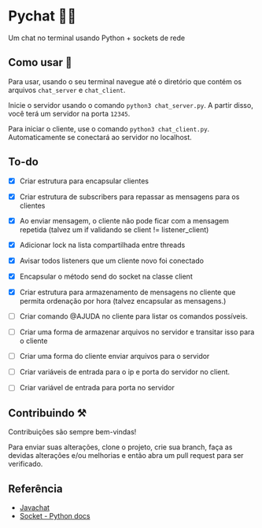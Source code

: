 
# Pychat 🐍💬

Um chat no terminal usando Python + sockets de rede


## Como usar 🤔

Para usar, usando o seu terminal navegue até o diretório que contém os arquivos `chat_server` e `chat_client`.

Inicie o servidor usando o comando `python3 chat_server.py`. A partir disso, você terá um servidor na porta `12345`.

Para iniciar o cliente, use o comando `python3 chat_client.py`. Automaticamente se conectará ao servidor no localhost.

## To-do
- [x]  Criar estrutura para encapsular clientes
- [x]  Criar estrutura de subscribers para repassar as mensagens para os clientes
- [x]  Ao enviar mensagem, o cliente não pode ficar com a mensagem repetida (talvez um if validando se client != listener_client)
- [x]  Adicionar lock na lista compartilhada entre threads
- [x]  Avisar todos listeners que um cliente novo foi conectado
- [x]  Encapsular o método send do socket na classe client
- [x]  Criar estrutura para armazenamento de mensagens no cliente que permita ordenação por hora (talvez encapsular as mensagens.)
- [ ]  Criar comando @AJUDA no cliente para listar os comandos possíveis.
- [ ]  Criar uma forma de armazenar arquivos no servidor e transitar isso para o cliente
- [ ]  Criar uma forma do cliente enviar arquivos para o servidor
- [ ]  Criar variáveis de entrada para o ip e porta do servidor no client.
- [ ]  Criar variável de entrada para porta no servidor
 

## Contribuindo ⚒️

Contribuições são sempre bem-vindas!

Para enviar suas alterações, clone o projeto, crie sua branch, faça as devidas alterações e/ou melhorias e então abra um pull request para ser verificado. 
## Referência

 - [Javachat](https://github.com/viniciusfinger/javachat)
 - [Socket - Python docs](https://docs.python.org/3/library/socket.html)

